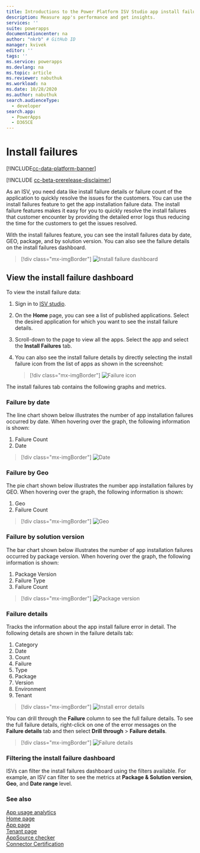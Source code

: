 ```yaml
---
title: Introductions to the Power Platform ISV Studio app install failure analytics| Microsoft Docs
description: Measure app's performance and get insights.
services: ''
suite: powerapps
documentationcenter: na
author: "nkrb" # GitHub ID
manager: kvivek
editor: ''
tags: ''
ms.service: powerapps
ms.devlang: na
ms.topic: article
ms.reviewer: nabuthuk
ms.workload: na
ms.date: 10/28/2020
ms.author: nabuthuk
search.audienceType: 
  - developer
search.app: 
  - PowerApps
  - D365CE
---
```


# Install failures

[!INCLUDE[cc-data-platform-banner](../../includes/cc-data-platform-banner.md)]

[!INCLUDE [cc-beta-prerelease-disclaimer](../../includes/cc-beta-prerelease-disclaimer.md)]

As an ISV, you need data like install failure details or failure count of the application to quickly resolve the issues for the customers. You can use the install failures feature to get the app installation failure data. The install failure features makes it easy for you to quickly resolve the install failures that customer encounter by providing the detailed error logs thus reducing the time for the customers to get the issues resolved.

With the install failures feature, you can see the install failures data by date, GEO, package, and by solution version. You can also see the failure details on the install failures dashboard. 

> [!div class="mx-imgBorder"]
> ![Install failure dashboard](media/isv-install-failure-report.png "Install failure dashboard")
 
## View the install failure dashboard

To view the install failure data:

1. Sign in to [ISV studio](https://aka.ms/ISVStudio/).
1. On the **Home** page, you can see a list of published applications. Select the desired application for which you want to see the install failure details. 
1. Scroll-down to the page to view all the apps. Select the app and select the **Install Failures** tab.
1. You can also see the install failure details by directly selecting the install failure icon from the list of apps as shown in the screenshot:

   > [!div class="mx-imgBorder"]
   > ![Failure icon](media/isv-install-failure-icon.png "Failure icon")

The install failures tab contains the following graphs and metrics.

### Failure by date

The line chart shown below illustrates the number of app installation failures occurred by date. When hovering over the graph, the following information is shown:

 1. Failure Count 
 1. Date 

> [!div class="mx-imgBorder"]
> ![Date](media/isv-failure-by-date.png "Date")

### Failure by Geo

The pie chart shown below illustrates the number app installation failures by GEO. When hovering over the graph, the following information is shown:

1. Geo 
1. Failure Count

> [!div class="mx-imgBorder"]
> ![Geo](media/isv-failure-by-geo.png "Geo")

### Failure by solution version

The bar chart shown below illustrates the number of app installation failures occurred by package version. When hovering over the graph, the following information is shown:

1. Package Version
1. Failure Type
1. Failure Count

> [!div class="mx-imgBorder"]
> ![Package version](media/isv-failure-by-package-version.png "Package version")

### Failure details

Tracks the information about the app install failure error in detail. The following details are shown in the failure details tab:

1. Category
1. Date 
1. Count
1. Failure
1. Type
1. Package
1. Version
1. Environment
1. Tenant

> [!div class="mx-imgBorder"]
> ![Install error details](media/isv-install-error-details.png "Install error details")

You can drill through the **Failure** column to see the full failure details. To see the full failure details, right-click on one of the error messages on the **Failure details** tab and then select **Drill through** > **Failure details**.

> [!div class="mx-imgBorder"]
> ![Failure details](media/isv-failure-details-drill-through.png "Failure details")

### Filtering the install failure dashboard

ISVs can filter the install failures dashboard using the filters available. For example, an ISV can filter to see the metrics at **Package & Solution version**, **Geo**, and **Date range** level.   

### See also

[App usage analytics](isv-app-usage-analytics.md)<br/>
[Home page](isv-app-management-homepage.md)  
[App page](isv-app-management-apppage.md)<br/> 
[Tenant page](isv-app-management-tenantpage.md)<br/>
[AppSource checker](isv-app-management-appsource-checker.md)<br/>
[Connector Certification](isv-app-management-certification.md)
